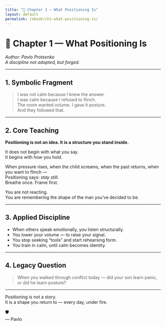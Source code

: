 ```yaml
---
title: "📖 Chapter 1 — What Positioning Is"
layout: default
permalink: /ebook/ch1-what-positioning-is/
---
```


# 📖 Chapter 1 — What Positioning Is  
_Author: Pavlo Protsenko_  
_A discipline not adopted, but forged._

---

## 1. Symbolic Fragment

> I was not calm because I knew the answer.  
> I was calm because I refused to flinch.  
> The room wanted volume. I gave it posture.  
> And they followed that.

---

## 2. Core Teaching

**Positioning is not an idea. It is a structure you stand inside.**

It does not begin with what you say.  
It begins with how you hold.  

When pressure rises, when the child screams, when the past returns, when you want to flinch —  
Positioning says: *stay still*.  
Breathe once. Frame first.

You are not reacting.  
You are remembering the shape of the man you’ve decided to be.

---

## 3. Applied Discipline

- When others speak emotionally, you listen structurally.  
- You lower your volume — to raise your signal.  
- You stop seeking “tools” and start rehearsing form.  
- You train in calm, until calm becomes identity.

---

## 4. Legacy Question

> When you walked through conflict today — did your son learn panic, or did he learn posture?

---

Positioning is not a story.  
It is a shape you return to — every day, under fire.

🛡️  
— Pavlo
